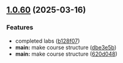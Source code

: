 ## [1.0.60](https://github.com/dserebryakova/study_2024-2025_os-intro/compare/v1.0.20...v1.0.60) (2025-03-16)


### Features

* completed labs ([b128f07](https://github.com/dserebryakova/study_2024-2025_os-intro/commit/b128f075b4fc5c071046280c43aa2ac34b8da0ad))
* **main:** make course structure ([dbe3e5b](https://github.com/dserebryakova/study_2024-2025_os-intro/commit/dbe3e5b2f5c10edd234fcf08018609295bac6240))
* **main:** make course structure ([620d048](https://github.com/dserebryakova/study_2024-2025_os-intro/commit/620d0489a2e055e7c5103904edbc438c9f3ac4ad))



